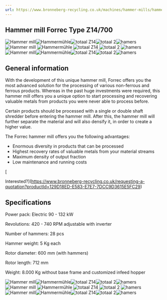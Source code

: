 ```yaml
---
url: https://www.bronneberg-recycling.co.uk/machines/hammer-mills/hammer-mill-forrec-type-z14700/
---
```


## Hammer mill Forrec Type Z14/700

![Hammer mill](https://www.bronneberg-recycling.co.uk/-uploads/images/general-products/hammermill-incl-sound-proofing.png)![Hammermühle](https://www.bronneberg-recycling.co.uk/-uploads/images/general-products/img-20170504-wa0007_1.jpg)![totaal Z14 ](https://www.bronneberg-recycling.co.uk/-uploads/images/general-products/img-20170504-wa0010_1.jpg)![totaal 2 ](https://www.bronneberg-recycling.co.uk/-uploads/images/general-products/img-20170504-wa0009_1.jpg)![hamers ](https://www.bronneberg-recycling.co.uk/-uploads/images/general-products/mulino-a-martelli-z16-700_hammer-mill_1.jpg) ![Hammer mill](https://www.bronneberg-recycling.co.uk/-uploads/images/general-products/hammermill-incl-sound-proofing.png) ![Hammermühle](https://www.bronneberg-recycling.co.uk/-uploads/images/general-products/img-20170504-wa0007_1.jpg) ![totaal Z14 ](https://www.bronneberg-recycling.co.uk/-uploads/images/general-products/img-20170504-wa0010_1.jpg) ![totaal 2 ](https://www.bronneberg-recycling.co.uk/-uploads/images/general-products/img-20170504-wa0009_1.jpg) ![hamers ](https://www.bronneberg-recycling.co.uk/-uploads/images/general-products/mulino-a-martelli-z16-700_hammer-mill_1.jpg) ![Hammer mill](https://www.bronneberg-recycling.co.uk/-uploads/images/general-products/hammermill-incl-sound-proofing.png)![Hammermühle](https://www.bronneberg-recycling.co.uk/-uploads/images/general-products/img-20170504-wa0007_1.jpg)![totaal Z14 ](https://www.bronneberg-recycling.co.uk/-uploads/images/general-products/img-20170504-wa0010_1.jpg)![totaal 2 ](https://www.bronneberg-recycling.co.uk/-uploads/images/general-products/img-20170504-wa0009_1.jpg)![hamers ](https://www.bronneberg-recycling.co.uk/-uploads/images/general-products/mulino-a-martelli-z16-700_hammer-mill_1.jpg)

## General information

With the development of this unique hammer mill, Forrec offers you the most advanced solution for the processing of various non-ferrous and ferrous products. Whereas in the past huge investments were required, this hammer mill offers you a unique option to start processing and recovering valuable metals from products you were never able to process before.

Certain products should be processed with a single or double shaft shredder before entering the hammer mill. After this, the hammer mill will further separate the material and will also densify it, in order to create a higher value.

The Forrec hammer mill offers you the following advantages:

- Enormous diversity in products that can be processed
- Highest recovery rates of valuable metals from your material streams
- Maximum density of output fraction
- Low maintenance and running costs

[

Interested?](https://www.bronneberg-recycling.co.uk/requesting-a-quotation?productId=129D18ED-E583-E7E7-7DCC9D3615E5FC29)

## Specifications

Power pack: Electric 90 - 132 kW

Revolutions: 420 - 740 RPM adjustable with inverter

Number of hammers: 28 pcs

Hammer weight: 5 Kg each

Rotor diameter: 600 mm (with hammers)

Rotor length: 712 mm

Weight: 8.000 Kg without base frame and customized infeed hopper

![Hammer mill](https://www.bronneberg-recycling.co.uk/-uploads/images/general-products/hammermill-incl-sound-proofing.png)![Hammermühle](https://www.bronneberg-recycling.co.uk/-uploads/images/general-products/img-20170504-wa0007_1.jpg)![totaal Z14 ](https://www.bronneberg-recycling.co.uk/-uploads/images/general-products/img-20170504-wa0010_1.jpg)![totaal 2 ](https://www.bronneberg-recycling.co.uk/-uploads/images/general-products/img-20170504-wa0009_1.jpg)![hamers ](https://www.bronneberg-recycling.co.uk/-uploads/images/general-products/mulino-a-martelli-z16-700_hammer-mill_1.jpg) ![Hammer mill](https://www.bronneberg-recycling.co.uk/-uploads/images/general-products/hammermill-incl-sound-proofing.png) ![Hammermühle](https://www.bronneberg-recycling.co.uk/-uploads/images/general-products/img-20170504-wa0007_1.jpg) ![totaal Z14 ](https://www.bronneberg-recycling.co.uk/-uploads/images/general-products/img-20170504-wa0010_1.jpg) ![totaal 2 ](https://www.bronneberg-recycling.co.uk/-uploads/images/general-products/img-20170504-wa0009_1.jpg) ![hamers ](https://www.bronneberg-recycling.co.uk/-uploads/images/general-products/mulino-a-martelli-z16-700_hammer-mill_1.jpg) ![Hammer mill](https://www.bronneberg-recycling.co.uk/-uploads/images/general-products/hammermill-incl-sound-proofing.png)![Hammermühle](https://www.bronneberg-recycling.co.uk/-uploads/images/general-products/img-20170504-wa0007_1.jpg)![totaal Z14 ](https://www.bronneberg-recycling.co.uk/-uploads/images/general-products/img-20170504-wa0010_1.jpg)![totaal 2 ](https://www.bronneberg-recycling.co.uk/-uploads/images/general-products/img-20170504-wa0009_1.jpg)![hamers ](https://www.bronneberg-recycling.co.uk/-uploads/images/general-products/mulino-a-martelli-z16-700_hammer-mill_1.jpg)
